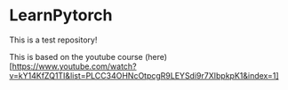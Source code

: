 # LearnPytorch

This is a test repository!

This is based on the youtube course (here)[https://www.youtube.com/watch?v=kY14KfZQ1TI&list=PLCC34OHNcOtpcgR9LEYSdi9r7XIbpkpK1&index=1]